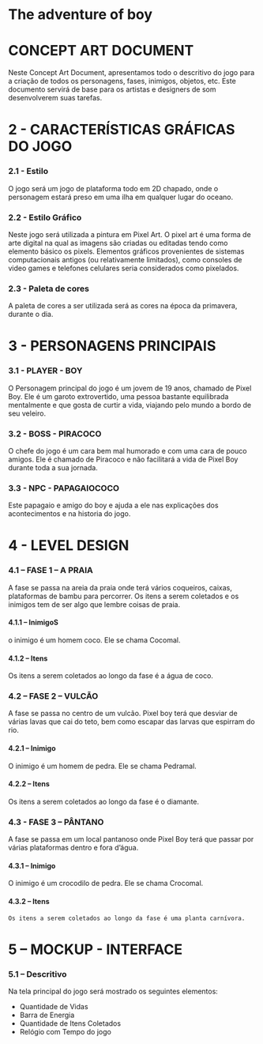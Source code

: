 # The adventure of boy
# CONCEPT ART DOCUMENT
Neste Concept Art Document, apresentamos todo o descritivo do jogo para a criação de todos os personagens, fases, inimigos, objetos, etc. Este documento servirá de base para os artistas e designers de som desenvolverem suas tarefas.

# 2 - CARACTERÍSTICAS GRÁFICAS DO JOGO

### 2.1 - Estilo 
  O jogo será um jogo de plataforma todo em 2D chapado, onde o personagem estará preso em uma ilha em qualquer lugar do oceano.

### 2.2 - Estilo Gráfico
  Neste jogo será utilizada a pintura em Pixel Art. O pixel art é uma forma de arte digital na qual as imagens são criadas ou editadas tendo como elemento básico os pixels. Elementos gráficos provenientes de sistemas computacionais antigos (ou relativamente limitados), como consoles de video games e telefones celulares seria considerados como pixelados.

### 2.3 - Paleta de cores
  A paleta de cores a ser utilizada será as cores na época da primavera, durante o dia.

# 3 - PERSONAGENS PRINCIPAIS

### 3.1 - PLAYER - BOY 
 O Personagem principal do jogo é um jovem de 19 anos, chamado de Pixel Boy. Ele é um garoto extrovertido, uma pessoa bastante equilibrada mentalmente e que gosta de curtir a vida, viajando pelo mundo a bordo de seu veleiro.
 
### 3.2 - BOSS - PIRACOCO
  O chefe do jogo é um cara bem mal humorado e com uma cara de pouco amigos. Ele é chamado de Piracoco e não facilitará a vida de Pixel Boy durante toda a sua jornada.

### 3.3 - NPC - PAPAGAIOCOCO
 Este papagaio e amigo do boy e ajuda a ele nas explicações dos acontecimentos e na historia do jogo.

# 4 - LEVEL DESIGN

### 4.1 –  FASE 1 – A PRAIA
A fase se passa na areia da praia onde terá vários coqueiros, caixas, plataformas de bambu para percorrer. Os itens a serem coletados e os inimigos tem de ser algo que lembre coisas de praia.
 
 #### 4.1.1 –  InimigoS
   o inimigo é um homem coco. Ele se chama Cocomal. 

#### 4.1.2 –  Itens
   Os itens a serem coletados ao longo da fase é a água de coco. 

### 4.2 –  FASE 2 – VULCÃO
A fase se passa no centro de um vulcão. Pixel boy terá que desviar de várias lavas que cai do teto, bem como escapar das larvas que espirram do rio.

#### 4.2.1 –  Inimigo
  O inimigo é um homem de pedra. Ele se chama Pedramal.
 
#### 4.2.2 –  Itens
  Os itens a serem coletados ao longo da fase é o diamante. 

### 4.3 - FASE 3 – PÂNTANO
A fase se passa em um local pantanoso onde Pixel Boy terá que passar por várias plataformas dentro e fora d’água. 

#### 4.3.1 –  Inimigo
  O inimigo é um crocodilo de pedra. Ele se chama Crocomal.
 
#### 4.3.2 –  Itens
	Os itens a serem coletados ao longo da fase é uma planta carnívora.

# 5 – MOCKUP - INTERFACE

### 5.1 –  Descritivo
Na tela principal do jogo será mostrado os seguintes elementos:
   * Quantidade de Vidas
   * Barra de Energia
   * Quantidade de Itens Coletados
   * Relógio com Tempo do jogo 
